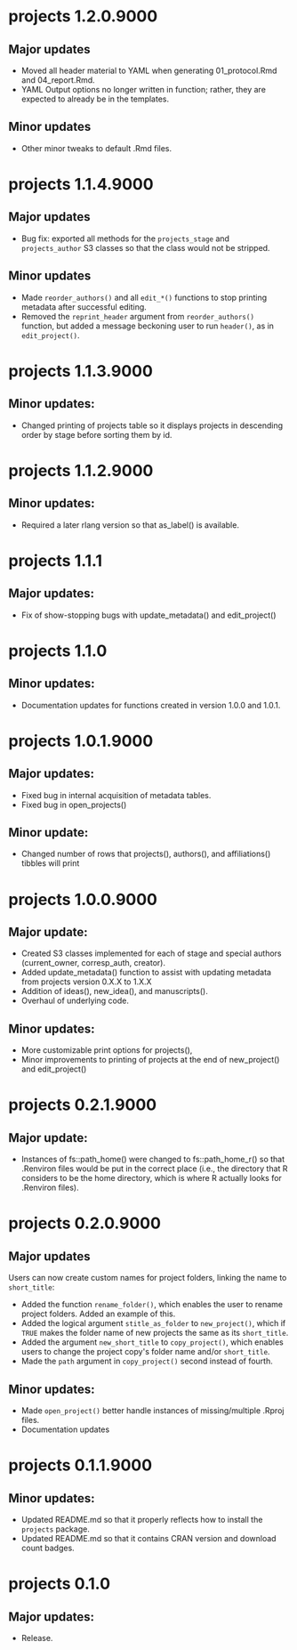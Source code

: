 
# projects 1.2.0.9000

## Major updates
- Moved all header material to YAML when generating 01_protocol.Rmd and 04_report.Rmd.
- YAML Output options no longer written in function; rather, they are expected to already be in the templates.

## Minor updates
- Other minor tweaks to default .Rmd files.

# projects 1.1.4.9000

## Major updates
- Bug fix: exported all methods for the `projects_stage` and `projects_author` S3 classes so that the class would not be stripped.

## Minor updates
- Made `reorder_authors()` and all `edit_*()` functions to stop printing metadata after successful editing.
- Removed the `reprint_header` argument from `reorder_authors()` function, but added a message beckoning user to run `header()`, as in `edit_project()`.

# projects 1.1.3.9000

## Minor updates:
- Changed printing of projects table so it displays projects in descending order by stage before sorting them by id.


# projects 1.1.2.9000
 
## Minor updates:
- Required a later rlang version so that as_label() is available.


# projects 1.1.1

## Major updates:
- Fix of show-stopping bugs with update_metadata() and edit_project()


# projects 1.1.0

## Minor updates:
- Documentation updates for functions created in version 1.0.0 and 1.0.1.


# projects 1.0.1.9000

## Major updates:
- Fixed bug in internal acquisition of metadata tables. 
- Fixed bug in open_projects()

## Minor update:
- Changed number of rows that projects(), authors(), and affiliations() tibbles will print



# projects 1.0.0.9000

## Major update:
- Created S3 classes implemented for each of stage and special authors (current_owner, corresp_auth, creator).
- Added update_metadata() function to assist with updating metadata from projects version 0.X.X to 1.X.X
- Addition of ideas(), new_idea(), and manuscripts().
- Overhaul of underlying code.

## Minor updates:
- More customizable print options for projects(), 
- Minor improvements to printing of projects at the end of new_project() and edit_project()


# projects 0.2.1.9000

## Major update:
- Instances of fs::path_home() were changed to fs::path_home_r() so that .Renviron files would be put in the correct place (i.e., the directory that R considers to be the home directory, which is where R actually looks for .Renviron files).



# projects 0.2.0.9000

## Major updates

Users can now create custom names for project folders, linking the name to `short_title`:
- Added the function `rename_folder()`, which enables the user to rename project folders. Added an example of this.
- Added the logical argument `stitle_as_folder` to `new_project()`, which if `TRUE` makes the folder name of new projects the same as its `short_title`.
- Added the argument `new_short_title` to `copy_project()`, which enables users to change the project copy's folder name and/or `short_title`.
- Made the `path` argument in `copy_project()` second instead of fourth.
  
## Minor updates:
- Made `open_project()` better handle instances of missing/multiple .Rproj files.
- Documentation updates



# projects 0.1.1.9000

## Minor updates:
- Updated README.md so that it properly reflects how to install the `projects` package.
- Updated README.md so that it contains CRAN version and download count badges.



# projects 0.1.0

## Major updates:
- Release.

